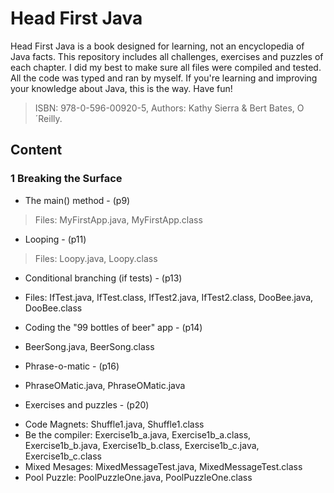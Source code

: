 # Head First Java
Head First Java is a book designed for learning, not an encyclopedia of Java facts. This repository includes all challenges, exercises and puzzles of each chapter. I did my best to make sure all files were compiled and tested. All the code was typed and ran by myself. If you're learning and improving your knowledge about Java, this is the way.
Have fun!
> ISBN: 978-0-596-00920-5, Authors: Kathy Sierra & Bert Bates, O´Reilly.

## Content
### 1 Breaking the Surface
+ The main() method - (p9)
> Files: MyFirstApp.java, MyFirstApp.class
+ Looping - (p11)
> Files: Loopy.java, Loopy.class
+ Conditional branching (if tests) - (p13)
* Files: IfTest.java, IfTest.class, IfTest2.java, IfTest2.class, DooBee.java, DooBee.class
+ Coding the "99 bottles of beer" app - (p14)
* BeerSong.java, BeerSong.class
+ Phrase-o-matic - (p16)
* PhraseOMatic.java, PhraseOMatic.java
+ Exercises and puzzles - (p20)
* Code Magnets: Shuffle1.java, Shuffle1.class
* Be the compiler: Exercise1b_a.java, Exercise1b_a.class, Exercise1b_b.java, Exercise1b_b.class, Exercise1b_c.java, Exercise1b_c.class
* Mixed Mesages:  MixedMessageTest.java, MixedMessageTest.class
* Pool Puzzle: PoolPuzzleOne.java, PoolPuzzleOne.class
